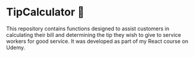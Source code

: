 # TipCalculator 🧮

This repository contains functions designed to assist customers in calculating their bill and determining the tip they wish to give to service workers for good service. It was developed as part of my React course on Udemy.
